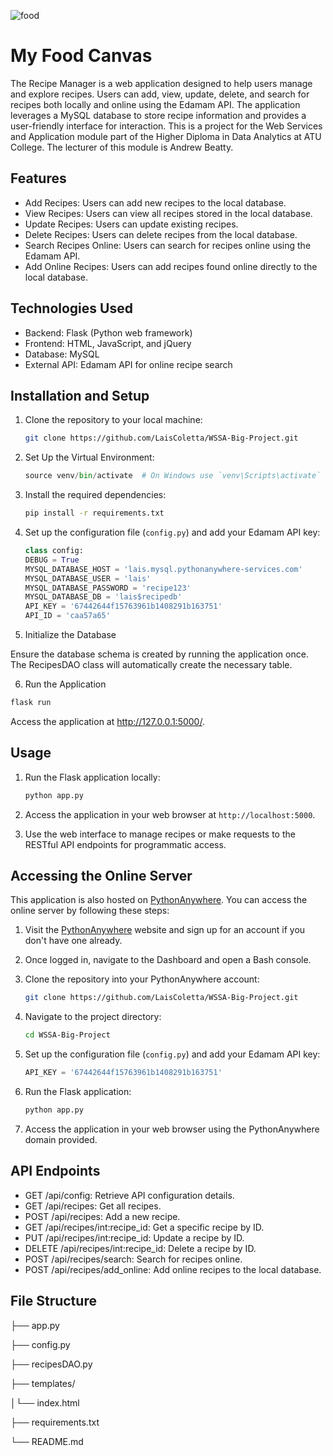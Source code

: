 ![food](https://shapeyourfutureok.com/wp-content/uploads/2018/10/25698-TSET-19-04-SYF-Website-Refresh_Header_5FoodGroups_F.jpg)

# My Food Canvas

The Recipe Manager is a web application designed to help users manage and explore recipes. Users can add, view, update, delete, and search for recipes both locally and online using the Edamam API. The application leverages a MySQL database to store recipe information and provides a user-friendly interface for interaction.
This is a project for the Web Services and Application module part of the Higher Diploma in Data Analytics at ATU College. The lecturer of this module is Andrew Beatty.

## Features

- Add Recipes: Users can add new recipes to the local database.
- View Recipes: Users can view all recipes stored in the local database.
- Update Recipes: Users can update existing recipes.
- Delete Recipes: Users can delete recipes from the local database.
- Search Recipes Online: Users can search for recipes online using the Edamam API.
- Add Online Recipes: Users can add recipes found online directly to the local database.

## Technologies Used

- Backend: Flask (Python web framework)
- Frontend: HTML, JavaScript, and jQuery
- Database: MySQL
- External API: Edamam API for online recipe search

## Installation and Setup

1. Clone the repository to your local machine:

    ```bash
    git clone https://github.com/LaisColetta/WSSA-Big-Project.git
    ```

2. Set Up the Virtual Environment:

    ```python -m venv venv
    source venv/bin/activate  # On Windows use `venv\Scripts\activate`
    ```

3. Install the required dependencies:

    ```bash
    pip install -r requirements.txt
    ```

4. Set up the configuration file (`config.py`) and add your Edamam API key:

    ```python
    class config:
    DEBUG = True
    MYSQL_DATABASE_HOST = 'lais.mysql.pythonanywhere-services.com'
    MYSQL_DATABASE_USER = 'lais'
    MYSQL_DATABASE_PASSWORD = 'recipe123'
    MYSQL_DATABASE_DB = 'lais$recipedb'
    API_KEY = '67442644f15763961b1408291b163751'
    API_ID = 'caa57a65'
    ```
5. Initialize the Database

Ensure the database schema is created by running the application once. The RecipesDAO class will automatically create the necessary table.

6. Run the Application

```bash
flask run
```
Access the application at http://127.0.0.1:5000/.

## Usage

1. Run the Flask application locally:

    ```bash
    python app.py
    ```

2. Access the application in your web browser at `http://localhost:5000`.

3. Use the web interface to manage recipes or make requests to the RESTful API endpoints for programmatic access.

## Accessing the Online Server

This application is also hosted on [PythonAnywhere](https://www.pythonanywhere.com/). You can access the online server by following these steps:

1. Visit the [PythonAnywhere](http://lais.pythonanywhere.com/) website and sign up for an account if you don't have one already.

2. Once logged in, navigate to the Dashboard and open a Bash console.

3. Clone the repository into your PythonAnywhere account:

    ```bash
    git clone https://github.com/LaisColetta/WSSA-Big-Project.git
    ```

4. Navigate to the project directory:

    ```bash
    cd WSSA-Big-Project
    ```

5. Set up the configuration file (`config.py`) and add your Edamam API key:

    ```python
    API_KEY = '67442644f15763961b1408291b163751'
    ```

6. Run the Flask application:

    ```bash
    python app.py
    ```

7. Access the application in your web browser using the PythonAnywhere domain provided.

## API Endpoints

- GET /api/config: Retrieve API configuration details.
- GET /api/recipes: Get all recipes.
- POST /api/recipes: Add a new recipe.
- GET /api/recipes/int:recipe_id: Get a specific recipe by ID.
- PUT /api/recipes/int:recipe_id: Update a recipe by ID.
- DELETE /api/recipes/int:recipe_id: Delete a recipe by ID.
- POST /api/recipes/search: Search for recipes online.
- POST /api/recipes/add_online: Add online recipes to the local database.

## File Structure

├── app.py

├── config.py

├── recipesDAO.py

├── templates/

│└── index.html

├── requirements.txt

└── README.md


